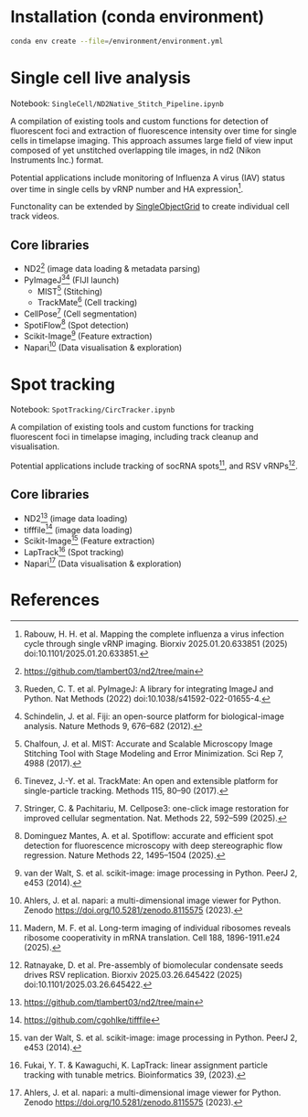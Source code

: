 # Installation (conda environment)
```bash
conda env create --file=/environment/environment.yml
```

# Single cell live analysis
Notebook: `SingleCell/ND2Native_Stitch_Pipeline.ipynb`

A compilation of existing tools and custom functions for detection of fluorescent foci and extraction of fluorescence intensity over time for single cells in timelapse imaging.
This approach assumes large field of view input composed of yet unstitched overlapping tile images, in nd2 (Nikon Instruments Inc.) format.

Potential applications include monitoring of Influenza A virus (IAV) status over time in single cells by vRNP number and HA expression[^1].

Functonality can be extended by [SingleObjectGrid](https://github.com/TanenbaumLab/SingleObjectGrid) to create individual cell track videos.

## Core libraries
- ND2[^4] (image data loading & metadata parsing)
- PyImageJ[^5][^6] (FIJI launch)
    - MIST[^7] (Stitching)
    - TrackMate[^8] (Cell tracking)
- CellPose[^9] (Cell segmentation)
- SpotiFlow[^10] (Spot detection)
- Scikit-Image[^11] (Feature extraction)
- Napari[^12] (Data visualisation & exploration)

# Spot tracking
Notebook: `SpotTracking/CircTracker.ipynb`

A compilation of existing tools and custom functions for tracking fluorescent foci in timelapse imaging, including track cleanup and visualisation.

Potential applications include tracking of socRNA spots[^2], and RSV vRNPs[^3].

## Core libraries
- ND2[^4] (image data loading)
- tifffile[^13] (image data loading)
- Scikit-Image[^11] (Feature extraction)
- LapTrack[^14] (Spot tracking)
- Napari[^12] (Data visualisation & exploration)

# References
[^1]: Rabouw, H. H. et al. Mapping the complete influenza a virus infection cycle through single vRNP imaging. Biorxiv 2025.01.20.633851 (2025) doi:10.1101/2025.01.20.633851.

[^2]: Madern, M. F. et al. Long-term imaging of individual ribosomes reveals ribosome cooperativity in mRNA translation. Cell 188, 1896-1911.e24 (2025).

[^3]: Ratnayake, D. et al. Pre-assembly of biomolecular condensate seeds drives RSV replication. Biorxiv 2025.03.26.645422 (2025) doi:10.1101/2025.03.26.645422.

[^4]: https://github.com/tlambert03/nd2/tree/main

[^5]: Rueden, C. T. et al. PyImageJ: A library for integrating ImageJ and Python. Nat Methods (2022) doi:10.1038/s41592-022-01655-4.

[^6]: Schindelin, J. et al. Fiji: an open-source platform for biological-image analysis. Nature Methods 9, 676–682 (2012).

[^7]: Chalfoun, J. et al. MIST: Accurate and Scalable Microscopy Image Stitching Tool with Stage Modeling and Error Minimization. Sci Rep 7, 4988 (2017).

[^8]: Tinevez, J.-Y. et al. TrackMate: An open and extensible platform for single-particle tracking. Methods 115, 80–90 (2017).

[^9]: Stringer, C. & Pachitariu, M. Cellpose3: one-click image restoration for improved cellular segmentation. Nat. Methods 22, 592–599 (2025).

[^10]: Dominguez Mantes, A. et al. Spotiflow: accurate and efficient spot detection for fluorescence microscopy with deep stereographic flow regression. Nature Methods 22, 1495–1504 (2025).

[^11]: van der Walt, S. et al. scikit-image: image processing in Python. PeerJ 2, e453 (2014).

[^12]: Ahlers, J. et al. napari: a multi-dimensional image viewer for Python. Zenodo https://doi.org/10.5281/zenodo.8115575 (2023).

[^13]: https://github.com/cgohlke/tifffile

[^14]: Fukai, Y. T. & Kawaguchi, K. LapTrack: linear assignment particle tracking with tunable metrics. Bioinformatics 39, (2023).